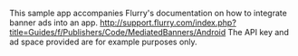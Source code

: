 This sample app accompanies Flurry's documentation on how to integrate banner ads into an app. 
http://support.flurry.com/index.php?title=Guides/f/Publishers/Code/MediatedBanners/Android
The API key and ad space provided are for example purposes only. 